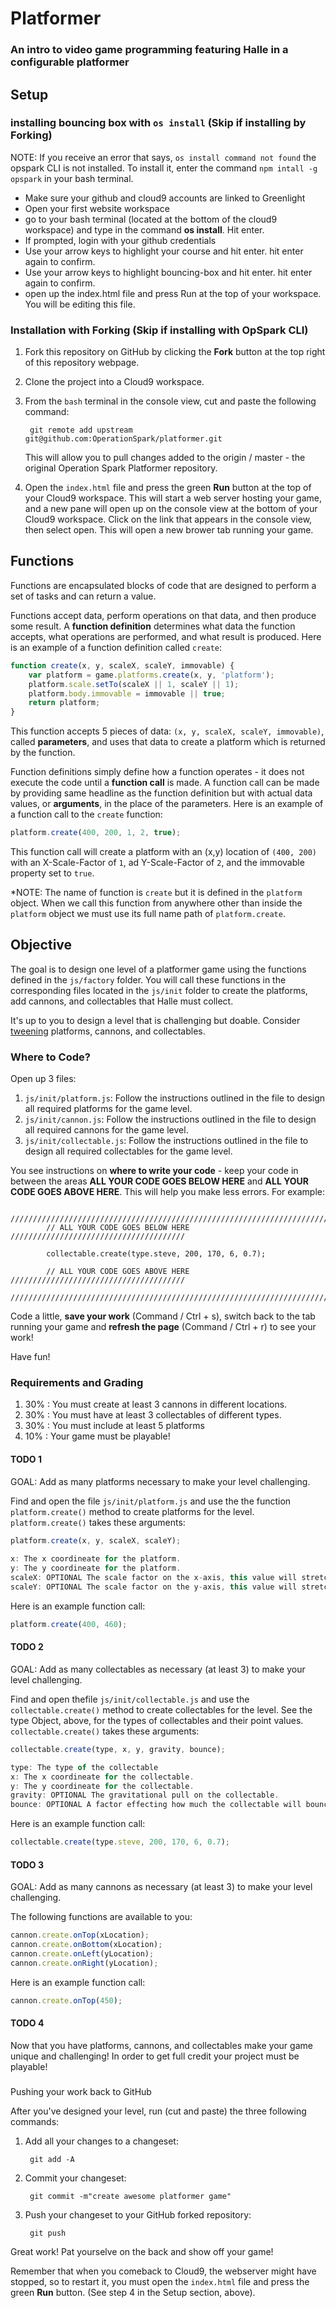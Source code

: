 # Platformer

### An intro to video game programming featuring Halle in a configurable platformer

## Setup

### installing bouncing box with `os install` (Skip if installing by Forking)
NOTE: If you receive an error that says, `os install command not found` the opspark CLI is not installed. To install it, enter the command `npm intall -g opspark` in your bash terminal. 

* Make sure your github and cloud9 accounts are linked to Greenlight
* Open your first website workspace
* go to your bash terminal (located at the bottom of the cloud9 workspace) and type in the command **os install**. Hit enter.
* If prompted, login with your github credentials
* Use your arrow keys to highlight your course and hit enter. hit enter again to confirm.
* Use your arrow keys to highlight bouncing-box and hit enter. hit enter again to confirm.
* open up the index.html file and press Run at the top of your workspace. You will be editing this file.

### Installation with Forking (Skip if installing with OpSpark CLI)

1. Fork this repository on GitHub by clicking the **Fork** button at the top right of this repository webpage.
2. Clone the project into a Cloud9 workspace.
3. From the `bash` terminal in the console view, cut and paste the following command:
    
        git remote add upstream git@github.com:OperationSpark/platformer.git
    
    This will allow you to pull changes added to the origin / master - the original Operation Spark Platformer repository.
4. Open the `index.html` file and press the green **Run** button at the top of your Cloud9 workspace. This will start a web server hosting your game, and a new pane will open up on the console view at the bottom of your Cloud9 workspace. Click on the link that appears in the console view, then select open. This will open a new brower tab running your game.

## Functions

Functions are encapsulated blocks of code that are designed to perform a set of tasks and can return a value. 

Functions accept data, perform operations on that data, and then produce some result. A **function definition** determines what data the function accepts, what operations are performed, and what result is produced. Here is an example of a function definition called `create`:

```javascript
function create(x, y, scaleX, scaleY, immovable) {
    var platform = game.platforms.create(x, y, 'platform');
    platform.scale.setTo(scaleX || 1, scaleY || 1);
    platform.body.immovable = immovable || true;
    return platform;
}
```

This function accepts 5 pieces of data: `(x, y, scaleX, scaleY, immovable)`, called **parameters**, and uses that data to create a platform which is returned by the function. 

Function definitions simply define how a function operates - it does not execute the code until a **function call** is made. A function call can be made by providing same headline as the function definition but with actual data values, or **arguments**, in the place of the parameters. Here is an example of a function call to the `create` function:

```javascript
platform.create(400, 200, 1, 2, true);
```

This function call will create a platform with an (x,y) location of `(400, 200)` with an X-Scale-Factor of `1`, ad Y-Scale-Factor of `2`, and the immovable property set to `true`. 

*NOTE: The name of function is `create` but it is defined in the `platform` object. When we call this function from anywhere other than inside the `platform` object we must use its full name path of `platform.create`.

## Objective

The goal is to design one level of a platformer game using the functions defined in the `js/factory` folder. You will call these functions in the corresponding files located in the `js/init` folder to create the platforms, add cannons, and collectables that Halle must collect.

It's up to you to design a level that is challenging but doable. Consider <a href="http://phaser.io/examples/v2/category/tweens" target="_blank">tweening</a> platforms, cannons, and collectables.

### Where to Code?

Open up 3 files:

1. `js/init/platform.js`: Follow the instructions outlined in the file to design all required platforms for the game level.
2. `js/init/cannon.js`: Follow the instructions outlined in the file to design all required cannons for the game level.
3. `js/init/collectable.js`: Follow the instructions outlined in the file to design all required collectables for the game level.

You see instructions on **where to write your code** - keep your code in between the areas **ALL YOUR CODE GOES BELOW HERE** and **ALL YOUR CODE GOES ABOVE HERE**. This will help you make less errors. For example:

```
        ////////////////////////////////////////////////////////////////////////
        // ALL YOUR CODE GOES BELOW HERE ///////////////////////////////////////
        
        collectable.create(type.steve, 200, 170, 6, 0.7);
        
        // ALL YOUR CODE GOES ABOVE HERE ///////////////////////////////////////
        ////////////////////////////////////////////////////////////////////////
```

Code a little, **save your work** (Command / Ctrl + s), switch back to the tab running your game and **refresh the page** (Command / Ctrl + r) to see your work!

Have fun!

### Requirements and Grading
1. 30% : You must create at least 3 cannons in different locations. 
2. 30% : You must have at least 3 collectables of different types.
3. 30% : You must include at least 5 platforms 
4. 10% : Your game must be playable!

#### TODO 1

GOAL: Add as many platforms necessary to make your level challenging.

Find and open the file `js/init/platform.js` and use the the function `platform.create()` method to create platforms for the level. `platform.create()` takes these arguments: 

```javascript      
platform.create(x, y, scaleX, scaleY);
 
x: The x coordineate for the platform.
y: The y coordineate for the platform.
scaleX: OPTIONAL The scale factor on the x-axis, this value will stretch the platform in width.
scaleY: OPTIONAL The scale factor on the y-axis, this value will stretch the platform in height.
 ```

Here is an example function call:

```javascript
platform.create(400, 460);
```
#### TODO 2

GOAL: Add as many collectables as necessary (at least 3) to make your level challenging.

Find and open thefile `js/init/collectable.js` and use the `collectable.create()` method to create collectables for the level.
See the type Object, above, for the types of collectables and their point values. `collectable.create()` takes these arguments:

```javascript
collectable.create(type, x, y, gravity, bounce);

type: The type of the collectable
x: The x coordineate for the collectable.
y: The y coordineate for the collectable.
gravity: OPTIONAL The gravitational pull on the collectable.
bounce: OPTIONAL A factor effecting how much the collectable will bounce off platforms, etc.
```

Here is an example function call:

```javascript
collectable.create(type.steve, 200, 170, 6, 0.7);
```

#### TODO 3

GOAL: Add as many cannons as necessary (at least 3) to make your level challenging. 

The following functions are available to you:
```javascript
cannon.create.onTop(xLocation);
cannon.create.onBottom(xLocation);
cannon.create.onLeft(yLocation);
cannon.create.onRight(yLocation); 
```

Here is an example function call:

```javascript
cannon.create.onTop(450);
```

#### TODO 4

Now that you have platforms, cannons, and collectables make your game unique and challenging! In order to get full credit your project must be playable!

###

Pushing your work back to GitHub

After you've designed your level, run (cut and paste) the three following commands:

1. Add all your changes to a changeset:
    
        git add -A
    
2. Commit your changeset:
    
        git commit -m"create awesome platformer game"
    
3. Push your changeset to your GitHub forked repository:
    
        git push
    

Great work! Pat yourselve on the back and show off your game!

Remember that when you comeback to Cloud9, the webserver might have stopped, so to restart it, you must open the `index.html` file and press the green **Run** button. (See step 4 in the Setup section, above).
